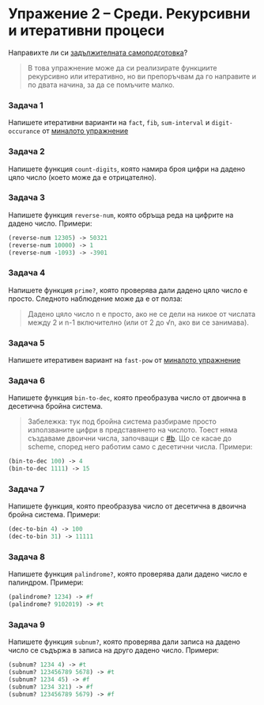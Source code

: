 # Упражение 2 – Среди. Рекурсивни и итеративни процеси

Направихте ли си [задължителната самоподготовка](https://learn.fmi.uni-sofia.bg/mod/page/view.php?id=128567)?

> В това упражнение може да си реализирате функциите рекурсивно или итеративно, но ви препоръчвам да го направите и по двата начина, за да се помъчите малко.

### Задача 1
Напишете итеративни варианти на `fact`, `fib`, `sum-interval` и `digit-occurance` от [миналото упражнение](../01--introduction-to-scheme--recursion/solutions.rkt)

### Задача 2
Напишете функция `count-digits`, която намира броя цифри на дадено цяло число (което може да е отрицателно).

### Задача 3
Напишете функция `reverse-num`, която обръща реда на цифрите на дадено число. Примери:
```scheme
(reverse-num 12305) -> 50321
(reverse-num 10000) -> 1
(reverse-num -1093) -> -3901
```

### Задача 4
Напишете функция `prime?`, която проверява дали дадено цяло число е просто. Следното наблюдение може да е от полза:

> Дадено цяло число n е просто, ако не се дели на никое от числата между 2 и n-1 включително (или от 2 до √n, ако ви се занимава).

### Задача 5
Напишете итеративен вариант на `fast-pow` от [миналото упражнение](../01--introduction-to-scheme--recursion/solutions.rkt#L78)

### Задача 6
Напишете функция `bin-to-dec`, която преобразува число от двоична в десетична бройна система.
> Забележка: тук под бройна система разбираме просто използваните цифри в представянето на числото. Тоест няма създаваме двоични числа, започващи с [#b](http://people.csail.mit.edu/jaffer/r5rs/Syntax-of-numerical-constants.html). Що се касае до scheme, според него работим само с десетични числа.
Примери:
```scheme
(bin-to-dec 100) -> 4
(bin-to-dec 1111) -> 15
```

### Задача 7
Напишете функция, която преобразува число от десетична в двоична бройна система. Примери:
```scheme
(dec-to-bin 4) -> 100
(dec-to-bin 31) -> 11111
```

### Задача 8
Напишете функция `palindrome?`, която проверява дали дадено число е палиндром. Примери:
```scheme
(palindrome? 1234) -> #f
(palindrome? 9102019) -> #t
```

### Задача 9
Напишете функция `subnum?`, която проверява дали записа на дадено число се съдържа в записа на друго дадено число. Примери:
```scheme
(subnum? 1234 4) -> #t
(subnum? 123456789 5678) -> #t
(subnum? 1234 45) -> #f
(subnum? 1234 321) -> #f
(subnum? 123456789 5679) -> #f
```
